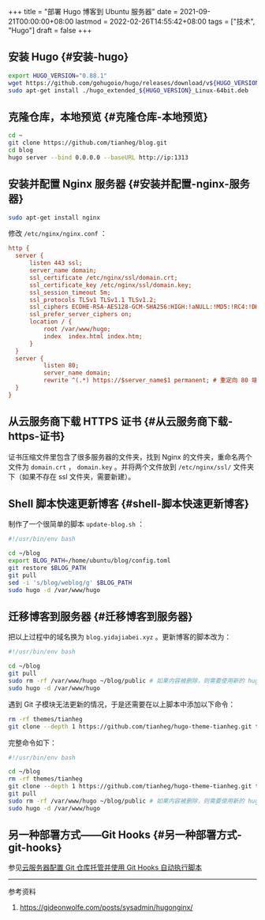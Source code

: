 +++
title = "部署 Hugo 博客到 Ubuntu 服务器"
date = 2021-09-21T00:00:00+08:00
lastmod = 2022-02-26T14:55:42+08:00
tags = ["技术", "Hugo"]
draft = false
+++

## 安装 Hugo {#安装-hugo}

```sh
export HUGO_VERSION="0.88.1"
wget https://github.com/gohugoio/hugo/releases/download/v${HUGO_VERSION}/hugo_extended_${HUGO_VERSION}_Linux-64bit.deb
sudo apt-get install ./hugo_extended_${HUGO_VERSION}_Linux-64bit.deb
```


## 克隆仓库，本地预览 {#克隆仓库-本地预览}

```sh
cd ~
git clone https://github.com/tianheg/blog.git
cd blog
hugo server --bind 0.0.0.0 --baseURL http://ip:1313
```


## 安装并配置 Nginx 服务器 {#安装并配置-nginx-服务器}

```sh
sudo apt-get install nginx
```

修改 `/etc/nginx/nginx.conf` ：

```cfg
http {
  server {
      listen 443 ssl;
      server_name domain;
      ssl_certificate /etc/nginx/ssl/domain.crt;
      ssl_certificate_key /etc/nginx/ssl/domain.key;
      ssl_session_timeout 5m;
      ssl_protocols TLSv1 TLSv1.1 TLSv1.2;
      ssl_ciphers ECDHE-RSA-AES128-GCM-SHA256:HIGH:!aNULL:!MD5:!RC4:!DHE;
      ssl_prefer_server_ciphers on;
      location / {
          root /var/www/hugo;
          index  index.html index.htm;
      }
  }
  server {
          listen 80;
          server_name domain;
          rewrite ^(.*) https://$server_name$1 permanent; # 重定向 80 端口为 https
  }
}
```


## 从云服务商下载 HTTPS 证书 {#从云服务商下载-https-证书}

证书压缩文件里包含了很多服务器的文件夹，找到 Nginx 的文件夹，重命名两个文件为 `domain.crt` ， `domain.key` 。并将两个文件放到 `/etc/nginx/ssl/` 文件夹下（如果不存在 ssl 文件夹，需要新建）。


## Shell 脚本快速更新博客 {#shell-脚本快速更新博客}

制作了一个很简单的脚本 `update-blog.sh` ：

```bash
#!/usr/bin/env bash

cd ~/blog
export BLOG_PATH=/home/ubuntu/blog/config.toml
git restore $BLOG_PATH
git pull
sed -i 's/blog/weblog/g' $BLOG_PATH
sudo hugo -d /var/www/hugo
```


## 迁移博客到服务器 {#迁移博客到服务器}

把以上过程中的域名换为 `blog.yidajiabei.xyz` 。更新博客的脚本改为：

```bash
#!/usr/bin/env bash

cd ~/blog
git pull
sudo rm -rf /var/www/hugo ~/blog/public # 如果内容被删除，则需要使用新的 hugo build 文档
sudo hugo -d /var/www/hugo
```

遇到 Git 子模块无法更新的情况，于是还需要在以上脚本中添加以下命令：

```bash
rm -rf themes/tianheg
git clone --depth 1 https://github.com/tianheg/hugo-theme-tianheg.git themes/tianheg
```

完整命令如下：

```bash
#!/usr/bin/env bash

cd ~/blog
rm -rf themes/tianheg
git clone --depth 1 https://github.com/tianheg/hugo-theme-tianheg.git themes/tianheg
git pull
sudo rm -rf /var/www/hugo ~/blog/public # 如果内容被删除，则需要使用新的 hugo build 文档
sudo hugo -d /var/www/hugo
```


## 另一种部署方式——Git Hooks {#另一种部署方式-git-hooks}

参见[云服务器配置 Git 仓库托管并使用 Git Hooks 自动执行脚本](/posts/git-server-hook/)

---
参考资料

1.  <https://gideonwolfe.com/posts/sysadmin/hugonginx/>